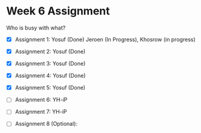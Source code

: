 Week 6 Assignment
=================

Who is busy with what?

- [x] Assignment 1: Yosuf (Done) Jeroen (In Progress), Khosrow (in progress)
- [x] Assignment 2: Yosuf (Done)
- [x] Assignment 3: Yosuf (Done)
- [x] Assignment 4: Yosuf (Done)
- [x] Assignment 5: Yosuf (Done)
- [ ] Assignment 6: YH-iP
- [ ] Assignment 7: YH-iP
- [ ] Assignment 8 (Optional):  

 
